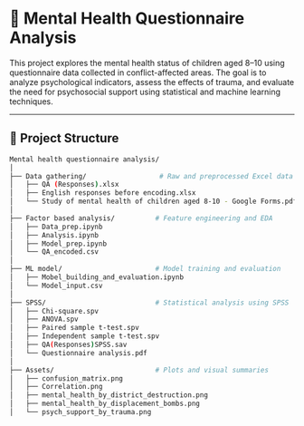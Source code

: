 # 🧠 Mental Health Questionnaire Analysis

This project explores the mental health status of children aged 8–10 using questionnaire data collected in conflict-affected areas. 
The goal is to analyze psychological indicators, assess the effects of trauma, and evaluate the need for psychosocial support using statistical and machine learning techniques.

---

## 📂 Project Structure

```bash
Mental health questionnaire analysis/
│
├── Data gathering/                  # Raw and preprocessed Excel data from Google Forms
│   ├── QA (Responses).xlsx
│   ├── English responses before encoding.xlsx
│   └── Study of mental health of children aged 8-10 - Google Forms.pdf
│
├── Factor based analysis/          # Feature engineering and EDA
│   ├── Data_prep.ipynb
│   ├── Analysis.ipynb
│   ├── Model_prep.ipynb
│   └── QA_encoded.csv
│
├── ML model/                       # Model training and evaluation
│   ├── Mobel_building_and_evaluation.ipynb
│   └── Model_input.csv
│
├── SPSS/                           # Statistical analysis using SPSS
│   ├── Chi-square.spv
│   ├── ANOVA.spv
│   ├── Paired sample t-test.spv
│   ├── Independent sample t-test.spv
│   ├── QA(Responses)SPSS.sav
│   └── Questionnaire analysis.pdf
│
├── Assets/                         # Plots and visual summaries
│   ├── confusion_matrix.png
│   ├── Correlation.png
│   ├── mental_health_by_district_destruction.png
│   ├── mental_health_by_displacement_bombs.png
│   └── psych_support_by_trauma.png
